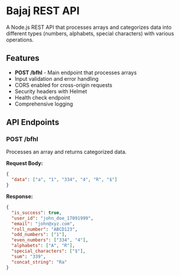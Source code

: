 # Bajaj REST API

A Node.js REST API that processes arrays and categorizes data into different types (numbers, alphabets, special characters) with various operations.

## Features

- **POST /bfhl** - Main endpoint that processes arrays
- Input validation and error handling
- CORS enabled for cross-origin requests
- Security headers with Helmet
- Health check endpoint
- Comprehensive logging

## API Endpoints

### POST /bfhl

Processes an array and returns categorized data.

**Request Body:**
```json
{
  "data": ["a", "1", "334", "4", "R", "$"]
}
```

**Response:**
```json
{
  "is_success": true,
  "user_id": "john_doe_17091999",
  "email": "john@xyz.com",
  "roll_number": "ABCD123",
  "odd_numbers": ["1"],
  "even_numbers": ["334", "4"],
  "alphabets": ["A", "R"],
  "special_characters": ["$"],
  "sum": "339",
  "concat_string": "Ra"
}
```
